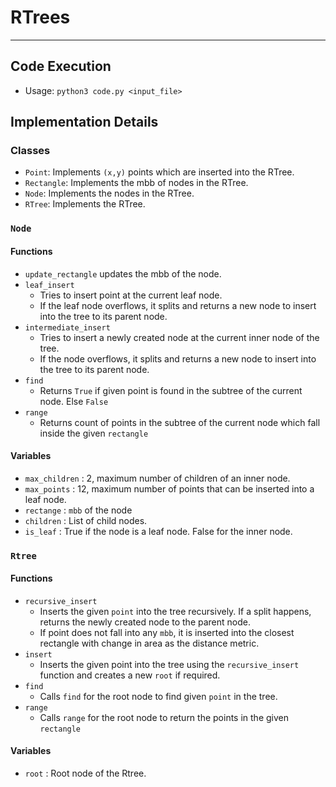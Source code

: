 # RTrees

---

## Code Execution

- Usage: `python3 code.py <input_file>`

## Implementation Details

### Classes

- `Point`: Implements `(x,y)` points which are inserted into the RTree.
- `Rectangle`: Implements the mbb of nodes in the RTree.
- `Node`: Implements the nodes in the RTree.
- `RTree`: Implements the RTree.

### `Node`

#### Functions

- `update_rectangle` updates the mbb of the node.
- `leaf_insert`
  - Tries to insert point at the current leaf node.
  - If the leaf node overflows, it splits and returns a new node to insert into the tree to its parent node.
- `intermediate_insert`
  - Tries to insert a newly created node at the current inner node of the tree.
  - If the node overflows, it splits and returns a new node to insert into the tree to its parent node.
- `find`
  - Returns `True` if given point is found in the subtree of the current node. Else `False`
- `range`
  - Returns count of points in the subtree of the current node which fall inside the given `rectangle`

#### Variables

- `max_children` : 2, maximum number of children of an inner node.
- `max_points` : 12, maximum number of points that can be inserted into a leaf node.
- `rectange` : `mbb` of the node
- `children` : List of child nodes.
- `is_leaf` :  True if the node is a leaf node. False for the inner node.

### `Rtree`

#### Functions

- `recursive_insert`
  - Inserts the given `point` into the tree recursively. If a split happens, returns the newly created node to the parent node.
  - If point does not fall into any `mbb`, it is inserted into the closest rectangle with change in area as the distance metric.
- `insert`
  - Inserts the given point into the tree using the `recursive_insert` function and creates a new `root` if required.
- `find`
  - Calls `find` for the root node to find given `point` in the tree.
- `range`
  - Calls `range` for the root node to return the points in the given `rectangle`

#### Variables

- `root` : Root node of the Rtree.
